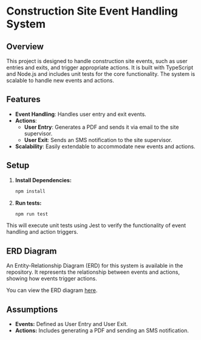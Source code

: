 # Construction Site Event Handling System

## Overview

This project is designed to handle construction site events, such as user entries and exits, and trigger appropriate actions. It is built with TypeScript and Node.js and includes unit tests for the core functionality. The system is scalable to handle new events and actions.

## Features

- **Event Handling**: Handles user entry and exit events.
- **Actions**:
  - **User Entry**: Generates a PDF and sends it via email to the site supervisor.
  - **User Exit**: Sends an SMS notification to the site supervisor.
- **Scalability**: Easily extendable to accommodate new events and actions.
## Setup

1. **Install Dependencies:**
    ```bash
    npm install
2. **Run tests:**
    ```bash
    npm run test 
This will execute unit tests using Jest to verify the functionality of event handling and action triggers.
## ERD Diagram

An Entity-Relationship Diagram (ERD) for this system is available in the repository. It represents the relationship between events and actions, showing how events trigger actions.

You can view the ERD diagram [here](docs/erd-diagram.png).

## Assumptions
- **Events:** Defined as User Entry and User Exit.
- **Actions:** Includes generating a PDF and sending an SMS notification.